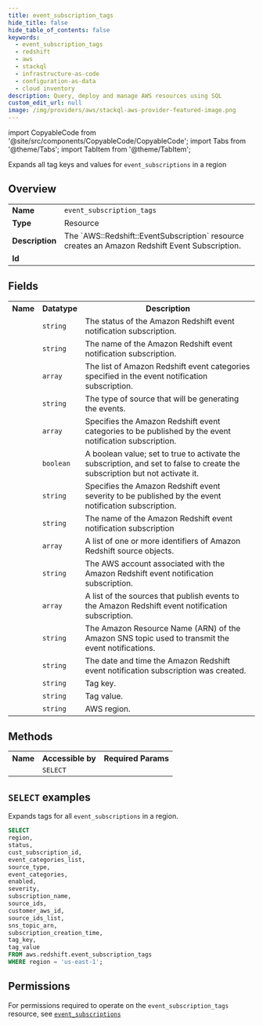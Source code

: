 ```yaml
---
title: event_subscription_tags
hide_title: false
hide_table_of_contents: false
keywords:
  - event_subscription_tags
  - redshift
  - aws
  - stackql
  - infrastructure-as-code
  - configuration-as-data
  - cloud inventory
description: Query, deploy and manage AWS resources using SQL
custom_edit_url: null
image: /img/providers/aws/stackql-aws-provider-featured-image.png
---
```


import CopyableCode from '@site/src/components/CopyableCode/CopyableCode';
import Tabs from '@theme/Tabs';
import TabItem from '@theme/TabItem';

Expands all tag keys and values for <code>event_subscriptions</code> in a region

## Overview
<table><tbody>
<tr><td><b>Name</b></td><td><code>event_subscription_tags</code></td></tr>
<tr><td><b>Type</b></td><td>Resource</td></tr>
<tr><td><b>Description</b></td><td>The `AWS::Redshift::EventSubscription` resource creates an Amazon Redshift Event Subscription.</td></tr>
<tr><td><b>Id</b></td><td><CopyableCode code="aws.redshift.event_subscription_tags" /></td></tr>
</tbody></table>

## Fields
<table><tbody><tr><th>Name</th><th>Datatype</th><th>Description</th></tr><tr><td><CopyableCode code="status" /></td><td><code>string</code></td><td>The status of the Amazon Redshift event notification subscription.</td></tr>
<tr><td><CopyableCode code="cust_subscription_id" /></td><td><code>string</code></td><td>The name of the Amazon Redshift event notification subscription.</td></tr>
<tr><td><CopyableCode code="event_categories_list" /></td><td><code>array</code></td><td>The list of Amazon Redshift event categories specified in the event notification subscription.</td></tr>
<tr><td><CopyableCode code="source_type" /></td><td><code>string</code></td><td>The type of source that will be generating the events.</td></tr>
<tr><td><CopyableCode code="event_categories" /></td><td><code>array</code></td><td>Specifies the Amazon Redshift event categories to be published by the event notification subscription.</td></tr>
<tr><td><CopyableCode code="enabled" /></td><td><code>boolean</code></td><td>A boolean value; set to true to activate the subscription, and set to false to create the subscription but not activate it.</td></tr>
<tr><td><CopyableCode code="severity" /></td><td><code>string</code></td><td>Specifies the Amazon Redshift event severity to be published by the event notification subscription.</td></tr>
<tr><td><CopyableCode code="subscription_name" /></td><td><code>string</code></td><td>The name of the Amazon Redshift event notification subscription</td></tr>
<tr><td><CopyableCode code="source_ids" /></td><td><code>array</code></td><td>A list of one or more identifiers of Amazon Redshift source objects.</td></tr>
<tr><td><CopyableCode code="customer_aws_id" /></td><td><code>string</code></td><td>The AWS account associated with the Amazon Redshift event notification subscription.</td></tr>
<tr><td><CopyableCode code="source_ids_list" /></td><td><code>array</code></td><td>A list of the sources that publish events to the Amazon Redshift event notification subscription.</td></tr>
<tr><td><CopyableCode code="sns_topic_arn" /></td><td><code>string</code></td><td>The Amazon Resource Name (ARN) of the Amazon SNS topic used to transmit the event notifications.</td></tr>
<tr><td><CopyableCode code="subscription_creation_time" /></td><td><code>string</code></td><td>The date and time the Amazon Redshift event notification subscription was created.</td></tr>
<tr><td><CopyableCode code="tag_key" /></td><td><code>string</code></td><td>Tag key.</td></tr>
<tr><td><CopyableCode code="tag_value" /></td><td><code>string</code></td><td>Tag value.</td></tr>
<tr><td><CopyableCode code="region" /></td><td><code>string</code></td><td>AWS region.</td></tr>
</tbody></table>

## Methods

<table><tbody>
  <tr>
    <th>Name</th>
    <th>Accessible by</th>
    <th>Required Params</th>
  </tr>
  <tr>
    <td><CopyableCode code="list_resources" /></td>
    <td><code>SELECT</code></td>
    <td><CopyableCode code="region" /></td>
  </tr>
</tbody></table>

## `SELECT` examples
Expands tags for all <code>event_subscriptions</code> in a region.
```sql
SELECT
region,
status,
cust_subscription_id,
event_categories_list,
source_type,
event_categories,
enabled,
severity,
subscription_name,
source_ids,
customer_aws_id,
source_ids_list,
sns_topic_arn,
subscription_creation_time,
tag_key,
tag_value
FROM aws.redshift.event_subscription_tags
WHERE region = 'us-east-1';
```


## Permissions

For permissions required to operate on the <code>event_subscription_tags</code> resource, see <a href="/providers/aws/redshift/event_subscriptions/#permissions"><code>event_subscriptions</code></a>


